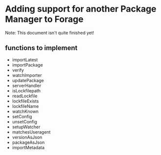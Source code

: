 # Adding support for another Package Manager to Forage

Note: This document isn't quite finished yet!

## functions to implement

  - importLatest
  - importPackage
  - verify
  - watchImporter
  - updatePackage
  - serverHandler
  - isLockfilepath
  - readLockfile
  - lockfileExists
  - lockfileName
  - watchKnown
  - setConfig
  - unsetConfig
  - setupWatcher
  - matchesUseragent
  - versionAsJson
  - packageAsJson
  - importMetadata
